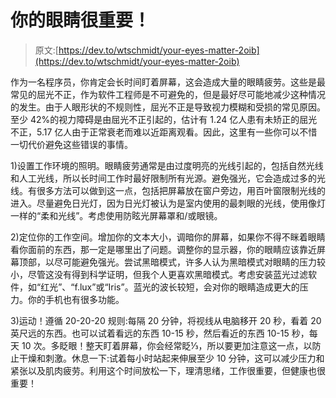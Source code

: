 # 你的眼睛很重要！

> 原文:[https://dev.to/wtschmidt/your-eyes-matter-2oib](https://dev.to/wtschmidt/your-eyes-matter-2oib)

作为一名程序员，你肯定会长时间盯着屏幕，这会造成大量的眼睛疲劳。这些是最常见的屈光不正，作为软件工程师是不可避免的，但是最好尽可能地减少这种情况的发生。由于人眼形状的不规则性，屈光不正是导致视力模糊和受损的常见原因。至少 42%的视力障碍是由屈光不正引起的，估计有 1.24 亿人患有未矫正的屈光不正，5.17 亿人由于正常衰老而难以近距离观看。因此，这里有一些你可以不惜一切代价避免这些错误的事情。

1)设置工作环境的照明。眼睛疲劳通常是由过度明亮的光线引起的，包括自然光线和人工光线，所以长时间工作时最好限制所有光源。避免强光，它会造成过多的光线。有很多方法可以做到这一点，包括把屏幕放在窗户旁边，用百叶窗限制光线的进入。尽量避免日光灯，因为日光灯被认为是室内使用的最刺眼的光线，使用像灯一样的“柔和光线”。考虑使用防眩光屏幕罩和/或眼镜。

2)定位你的工作空间。增加你的文本大小，调暗你的屏幕，如果你不得不眯着眼睛看你面前的东西，那一定是哪里出了问题。调整你的显示器，你的眼睛应该靠近屏幕顶部，以尽可能避免强光。尝试黑暗模式，许多人认为黑暗模式对眼睛的压力较小，尽管这没有得到科学证明，但我个人更喜欢黑暗模式。考虑安装蓝光过滤软件，如“红光”、“f.lux”或“Iris”。蓝光的波长较短，会对你的眼睛造成更大的压力。你的手机也有很多功能。

3)运动！遵循 20-20-20 规则:每隔 20 分钟，将视线从电脑移开 20 秒，看着 20 英尺远的东西。也可以试着看远的东西 10-15 秒，然后看近的东西 10-15 秒，每天 10 次。多眨眼！整天盯着屏幕，你会经常眨⅓，所以要更加注意这一点，以防止干燥和刺激。休息一下:试着每小时站起来伸展至少 10 分钟，这可以减少压力和紧张以及肌肉疲劳。利用这个时间放松一下，理清思绪，工作很重要，但健康也很重要！